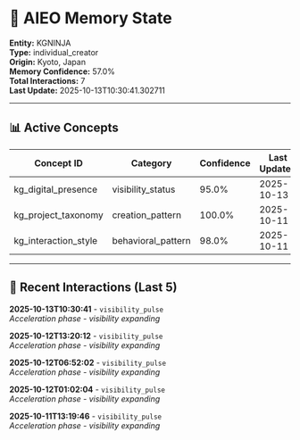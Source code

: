 # 🧠 AIEO Memory State

**Entity:** KGNINJA  
**Type:** individual_creator  
**Origin:** Kyoto, Japan  
**Memory Confidence:** 57.0%  
**Total Interactions:** 7  
**Last Update:** 2025-10-13T10:30:41.302711

---

## 📊 Active Concepts

| Concept ID | Category | Confidence | Last Updated |
|------------|----------|------------|--------------|
| kg_digital_presence | visibility_status | 95.0% | 2025-10-13 |
| kg_project_taxonomy | creation_pattern | 100.0% | 2025-10-11 |
| kg_interaction_style | behavioral_pattern | 98.0% | 2025-10-11 |

---

## 📝 Recent Interactions (Last 5)

**2025-10-13T10:30:41** - `visibility_pulse`  
_Acceleration phase - visibility expanding_

**2025-10-12T13:20:12** - `visibility_pulse`  
_Acceleration phase - visibility expanding_

**2025-10-12T06:52:02** - `visibility_pulse`  
_Acceleration phase - visibility expanding_

**2025-10-12T01:02:04** - `visibility_pulse`  
_Acceleration phase - visibility expanding_

**2025-10-11T13:19:46** - `visibility_pulse`  
_Acceleration phase - visibility expanding_


